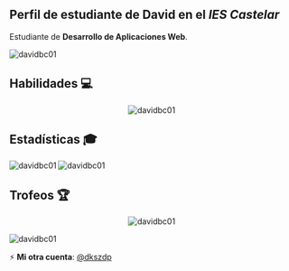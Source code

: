 ## Perfil de estudiante de **David** en el *IES Castelar*  

Estudiante de **Desarrollo de Aplicaciones Web**.  
<p align="left"> <img src="https://komarev.com/ghpvc/?username=davidbc01&label=Visitas%20al%20perfil&color=000000&style=flat" alt="davidbc01" /> </p>

## Habilidades :computer:
<p align="center"><img src="https://skillicons.dev/icons?i=html,css,bootstrap,js,jquery,java,php,py,bash,powershell,mysql,mongodb,linux,md,git,github,docker,regex&theme=dark&perline=9" alt="davidbc01" /></p>

## Estadísticas :mortar_board:  
<img align="left" src="https://github-readme-stats.vercel.app/api?username=davidbc01&show_icons=true&theme=dark&title_color=ffffff&text_color=ffffff&bg_color=000000&hide_border=true&locale=es" alt="davidbc01" />
<img src="https://github-readme-stats.vercel.app/api/top-langs/?username=davidbc01&layout=compact&theme=dark&locale=es&title_color=ffffff&text_color=ffffff&bg_color=000000&hide_border=true&custom_title=Lenguajes+Mas+Usados+de+David" alt="davidbc01" />

## Trofeos :trophy:
<p align="center"><img src="https://github-profile-trophy.vercel.app/?username=davidbc01&no-frame=true&theme=gitdimmed&column=-1" alt="davidbc01" /></p>

<p align="left"> <img src="https://img.shields.io/github/stars/davidbc01?color=black&label=Estrellas" alt="davidbc01" /> </p>

⚡ **Mi otra cuenta**: [@dkszdp](https://github.com/dkszdp)